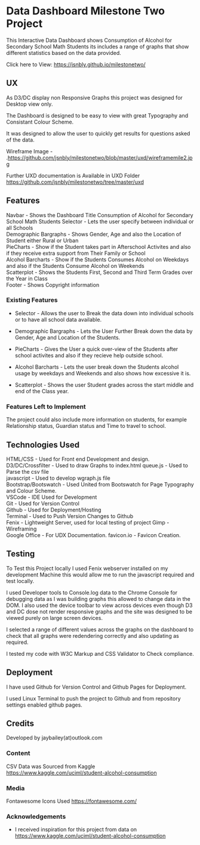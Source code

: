 # Data Dashboard Milestone Two Project

This Interactive Data Dashboard shows Consumption of Alcohol for Secondary School Math Students its includes a range of graphs that show different statistics based on the data provided.  

Click here to View: https://jsnbly.github.io/milestonetwo/
 
## UX
 
As D3/DC display non Responsive Graphs this project was designed for Desktop view only.  

The Dashboard is designed to be easy to view with great Typography and Consistant Colour Scheme.    

It was designed to allow the user to quickly get results for questions asked of the data.  

Wireframe Image -  .https://github.com/jsnbly/milestonetwo/blob/master/uxd/wireframemile2.jpg   

Further UXD documentation is Available in UXD Folder  
https://github.com/jsnbly/milestonetwo/tree/master/uxd   


## Features

Navbar - Shows the Dashboard Title Consumption of Alcohol for Secondary School Math Students 
Selector - Lets the user specify between individual or all Schools   
Demographic Bargraphs - Shows Gender, Age and also the Location of Student either Rural or Urban  
PieCharts - Show if the Student takes part in Afterschool Activites and also if they receive extra support from Their Family or School    
Alcohol Barcharts - Show if the Students Consumes Alcohol on Weekdays and also if the Students Consume Alcohol on Weekends  
Scatterplot -  Shows the Students First, Second and Third Term Grades over the Year in Class  
Footer - Shows Copyright information  
 
### Existing Features
- Selector - Allows the user to Break the data down into individual schools or to have all school data available.  

- Demographic Bargraphs - Lets the User Further Break down the data by Gender, Age and Location of the Students.  

- PieCharts - Gives the User a quick over-view of the Students after school activites and also if they recieve help outside school.  

- Alcohol Barcharts -  Lets the user break down the Students alcohol usage by weekdays and Weekends and also shows how excessive it is.    

- Scatterplot - Shows the user Student grades across the start middle and end of the Class year. 

### Features Left to Implement

The project could also include more information on students, for example Relationship status, Guardian status and Time to travel to school.  

## Technologies Used

HTML/CSS - Used for Front end Development and design.    
D3/DC/Crossfilter - Used to draw Graphs to index.html 
queue.js - Used to Parse the csv file  
javascript - Used to develop wgraph.js file   
Bootstrap/Bootswatch - Used United from Bootswatch for Page Typography and Colour Scheme.  
VSCode - IDE Used for Development  
Git - Used for Version Control  
Github - Used for Deployment/Hosting  
Terminal - Used to Push Version Changes to Github  
Fenix - Lightweight Server, used for local testing of project
Gimp - Wireframing  
Google Office - For UDX Documentation.
favicon.io - Favicon Creation.        

## Testing

To Test this Project locally I used Fenix webserver installed on my development Machine this would allow me to run the javascript required and test locally.    

I used Developer tools to Console.log data to the Chrome Console for debugging data as I was building graphs this allowed to change data in the DOM. I also used the device toolbar to view across devices even though D3 and DC dose not render responsive graphs and the site was designed to be viewed purely on large screen devices.    

I selected a range of different values across the graphs on the dashboard to check that all graphs were redendering correctly and also updating as required.   

I tested my code with W3C Markup and CSS Validator to Check compliance. 

## Deployment

I have used Github for Version Control and Github Pages for Deployment.  

I used Linux Terminal to push the project to Github and from repository settings enabled github pages.  


## Credits
Developed by jaybailey(at)outlook.com  

### Content

CSV Data was Sourced from Kaggle https://www.kaggle.com/uciml/student-alcohol-consumption  

### Media
Fontawesome Icons Used https://fontawesome.com/

### Acknowledgements

- I received inspiration for this project from data on https://www.kaggle.com/uciml/student-alcohol-consumption
